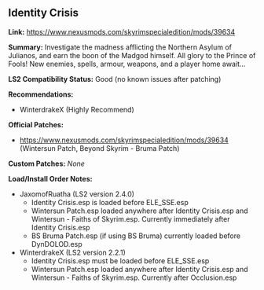 ## Identity Crisis

**Link:** https://www.nexusmods.com/skyrimspecialedition/mods/39634

**Summary:** Investigate the madness afflicting the Northern Asylum of Julianos, and earn the boon of the Madgod himself. All glory to the Prince of Fools! New enemies, spells, armour, weapons, and a player home await...

**LS2 Compatibility Status:** Good (no known issues after patching)

**Recommendations:** 
* WinterdrakeX (Highly Recommend)

**Official Patches:**
* https://www.nexusmods.com/skyrimspecialedition/mods/39634 (Wintersun Patch, Beyond Skyrim - Bruma Patch)

**Custom Patches:**
_None_

**Load/Install Order Notes:**
* JaxomofRuatha (LS2 version 2.4.0)
  * Identity Crisis.esp is loaded before ELE_SSE.esp
  * Wintersun Patch.esp loaded anywhere after Identity Crisis.esp and Wintersun - Faiths of Skyrim.esp. Currently immediately after Identity Crisis.esp
  * BS Bruma Patch.esp (if using BS Bruma) currently loaded before DynDOLOD.esp
* WinterdrakeX (LS2 version 2.2.1)
  * Identity Crisis.esp must be loaded before ELE_SSE.esp
  * Wintersun Patch.esp loaded anywhere after Identity Crisis.esp and Wintersun - Faiths of Skyrim.esp. Currently after Occlusion.esp
